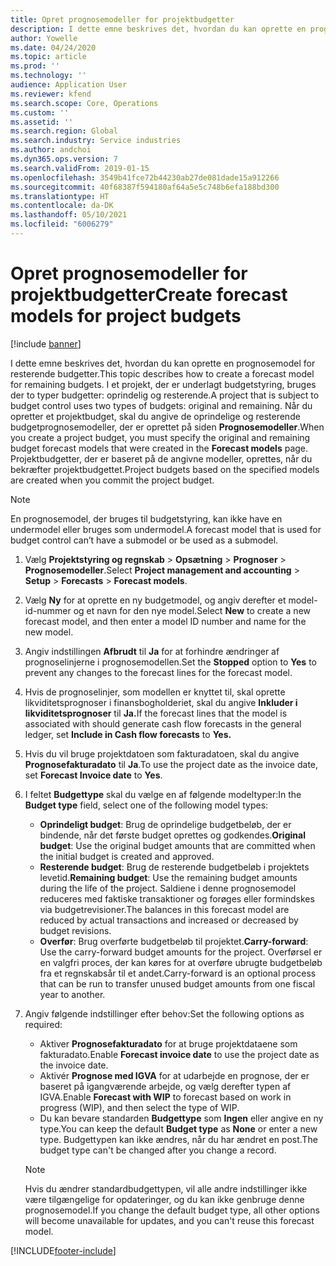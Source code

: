 ```yaml
---
title: Opret prognosemodeller for projektbudgetter
description: I dette emne beskrives det, hvordan du kan oprette en prognosemodel for resterende budgetter.
author: Yowelle
ms.date: 04/24/2020
ms.topic: article
ms.prod: ''
ms.technology: ''
audience: Application User
ms.reviewer: kfend
ms.search.scope: Core, Operations
ms.custom: ''
ms.assetid: ''
ms.search.region: Global
ms.search.industry: Service industries
ms.author: andchoi
ms.dyn365.ops.version: 7
ms.search.validFrom: 2019-01-15
ms.openlocfilehash: 3549b41fce72b44230ab27de081dade15a912266
ms.sourcegitcommit: 40f68387f594180af64a5e5c748b6efa188bd300
ms.translationtype: HT
ms.contentlocale: da-DK
ms.lasthandoff: 05/10/2021
ms.locfileid: "6006279"
---
```

# <a name="create-forecast-models-for-project-budgets"></a><span data-ttu-id="e9f09-103">Opret prognosemodeller for projektbudgetter</span><span class="sxs-lookup"><span data-stu-id="e9f09-103">Create forecast models for project budgets</span></span> 

[!include [banner](../includes/banner.md)]

<span data-ttu-id="e9f09-104">I dette emne beskrives det, hvordan du kan oprette en prognosemodel for resterende budgetter.</span><span class="sxs-lookup"><span data-stu-id="e9f09-104">This topic describes how to create a forecast model for remaining budgets.</span></span> <span data-ttu-id="e9f09-105">I et projekt, der er underlagt budgetstyring, bruges der to typer budgetter: oprindelig og resterende.</span><span class="sxs-lookup"><span data-stu-id="e9f09-105">A project that is subject to budget control uses two types of budgets: original and remaining.</span></span> <span data-ttu-id="e9f09-106">Når du opretter et projektbudget, skal du angive de oprindelige og resterende budgetprognosemodeller, der er oprettet på siden **Prognosemodeller**.</span><span class="sxs-lookup"><span data-stu-id="e9f09-106">When you create a project budget, you must specify the original and remaining budget forecast models that were created in the **Forecast models** page.</span></span> <span data-ttu-id="e9f09-107">Projektbudgetter, der er baseret på de angivne modeller, oprettes, når du bekræfter projektbudgettet.</span><span class="sxs-lookup"><span data-stu-id="e9f09-107">Project budgets based on the specified models are created when you commit the project budget.</span></span>

> [!NOTE]
> <span data-ttu-id="e9f09-108">En prognosemodel, der bruges til budgetstyring, kan ikke have en undermodel eller bruges som undermodel.</span><span class="sxs-lookup"><span data-stu-id="e9f09-108">A forecast model that is used for budget control can’t have a submodel or be used as a submodel.</span></span>

1. <span data-ttu-id="e9f09-109">Vælg **Projektstyring og regnskab** > **Opsætning** > **Prognoser**  > **Prognosemodeller**.</span><span class="sxs-lookup"><span data-stu-id="e9f09-109">Select **Project management and accounting** > **Setup** > **Forecasts**  > **Forecast models**.</span></span>
2. <span data-ttu-id="e9f09-110">Vælg **Ny** for at oprette en ny budgetmodel, og angiv derefter et model-id-nummer og et navn for den nye model.</span><span class="sxs-lookup"><span data-stu-id="e9f09-110">Select **New** to create a new forecast model, and then enter a model ID number and name for the new model.</span></span> 
3. <span data-ttu-id="e9f09-111">Angiv indstillingen **Afbrudt** til **Ja** for at forhindre ændringer af prognoselinjerne i prognosemodellen.</span><span class="sxs-lookup"><span data-stu-id="e9f09-111">Set the **Stopped** option to **Yes** to prevent any changes to the forecast lines for the forecast model.</span></span> 
4. <span data-ttu-id="e9f09-112">Hvis de prognoselinjer, som modellen er knyttet til, skal oprette likviditetsprognoser i finansbogholderiet, skal du angive **Inkluder i likviditetsprognoser** til **Ja.**</span><span class="sxs-lookup"><span data-stu-id="e9f09-112">If the forecast lines that the model is associated with should generate cash flow forecasts in the general ledger, set **Include in Cash flow forecasts** to **Yes.**</span></span> 
5. <span data-ttu-id="e9f09-113">Hvis du vil bruge projektdatoen som fakturadatoen, skal du angive **Prognosefakturadato** til **Ja**.</span><span class="sxs-lookup"><span data-stu-id="e9f09-113">To use the project date as the invoice date, set **Forecast Invoice date** to **Yes**.</span></span> 
6. <span data-ttu-id="e9f09-114">I feltet **Budgettype** skal du vælge en af følgende modeltyper:</span><span class="sxs-lookup"><span data-stu-id="e9f09-114">In the **Budget type** field, select one of the following model types:</span></span>

   - <span data-ttu-id="e9f09-115">**Oprindeligt budget**: Brug de oprindelige budgetbeløb, der er bindende, når det første budget oprettes og godkendes.</span><span class="sxs-lookup"><span data-stu-id="e9f09-115">**Original budget**: Use the original budget amounts that are committed when the initial budget is created and approved.</span></span>
   - <span data-ttu-id="e9f09-116">**Resterende budget**: Brug de resterende budgetbeløb i projektets levetid.</span><span class="sxs-lookup"><span data-stu-id="e9f09-116">**Remaining budget**: Use the remaining budget amounts during the life of the project.</span></span> <span data-ttu-id="e9f09-117">Saldiene i denne prognosemodel reduceres med faktiske transaktioner og forøges eller formindskes via budgetrevisioner.</span><span class="sxs-lookup"><span data-stu-id="e9f09-117">The balances in this forecast model are reduced by actual transactions and increased or decreased by budget revisions.</span></span>
   - <span data-ttu-id="e9f09-118">**Overfør**: Brug overførte budgetbeløb til projektet.</span><span class="sxs-lookup"><span data-stu-id="e9f09-118">**Carry-forward**: Use the carry-forward budget amounts for the project.</span></span> <span data-ttu-id="e9f09-119">Overførsel er en valgfri proces, der kan køres for at overføre ubrugte budgetbeløb fra et regnskabsår til et andet.</span><span class="sxs-lookup"><span data-stu-id="e9f09-119">Carry-forward is an optional process that can be run to transfer unused budget amounts from one fiscal year to another.</span></span>

7. <span data-ttu-id="e9f09-120">Angiv følgende indstillinger efter behov:</span><span class="sxs-lookup"><span data-stu-id="e9f09-120">Set the following options as required:</span></span>

   - <span data-ttu-id="e9f09-121">Aktiver **Prognosefakturadato** for at bruge projektdataene som fakturadato.</span><span class="sxs-lookup"><span data-stu-id="e9f09-121">Enable **Forecast invoice date** to use the project date as the invoice date.</span></span>
   - <span data-ttu-id="e9f09-122">Aktivér **Prognose med IGVA** for at udarbejde en prognose, der er baseret på igangværende arbejde, og vælg derefter typen af IGVA.</span><span class="sxs-lookup"><span data-stu-id="e9f09-122">Enable **Forecast with WIP** to forecast based on work in progress (WIP), and then select the type of WIP.</span></span> 
   - <span data-ttu-id="e9f09-123">Du kan bevare standarden **Budgettype** som **Ingen** eller angive en ny type.</span><span class="sxs-lookup"><span data-stu-id="e9f09-123">You can keep the default **Budget type** as **None** or enter a new type.</span></span> <span data-ttu-id="e9f09-124">Budgettypen kan ikke ændres, når du har ændret en post.</span><span class="sxs-lookup"><span data-stu-id="e9f09-124">The budget type can't be changed after you change a record.</span></span>     
    > [!NOTE]
    > <span data-ttu-id="e9f09-125">Hvis du ændrer standardbudgettypen, vil alle andre indstillinger ikke være tilgængelige for opdateringer, og du kan ikke genbruge denne prognosemodel.</span><span class="sxs-lookup"><span data-stu-id="e9f09-125">If you change the default budget type, all other options will become unavailable for updates, and you can't reuse this forecast model.</span></span> 
   


 



[!INCLUDE[footer-include](../includes/footer-banner.md)]